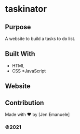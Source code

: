 # taskinator


## Purpose
A website to build a tasks to do list.

## Built With
* HTML
* CSS
*JavaScript

## Website


## Contribution
Made with ❤️ by [Jen Emanuele]

### ©️2021

